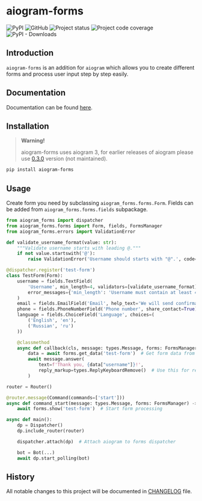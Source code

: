 # aiogram-forms
![PyPI](https://img.shields.io/pypi/v/aiogram-forms)
![GitHub](https://img.shields.io/github/license/13g10n/aiogram-forms)
![Project status](https://img.shields.io/pypi/status/aiogram-forms)
![Project code coverage](https://img.shields.io/badge/coverage-100%25-brightgreen)
![PyPI - Downloads](https://img.shields.io/pypi/dm/aiogram-forms?label=installs)

## Introduction
`aiogram-forms` is an addition for `aiogram` which allows you to create different forms and process user input step by step easily.

## Documentation
Documentation can be found [here](https://aiogram-forms.13g10n.com).

## Installation

> **Warning!**
> 
> aiogram-forms uses aiogram 3, for earlier releases of aiogram please use [0.3.0](https://pypi.org/project/aiogram-forms/0.3.0/) version (not maintained).

```bash
pip install aiogram-forms
```

## Usage
Create form you need by subclassing `aiogram_forms.forms.Form`. Fields can be added from `aiogram_forms.forms.fields` subpackage.
```python
from aiogram_forms import dispatcher
from aiogram_forms.forms import Form, fields, FormsManager
from aiogram_forms.errors import ValidationError

def validate_username_format(value: str):
    """Validate username starts with leading @."""
    if not value.startswith('@'):
        raise ValidationError('Username should starts with "@".', code='username_prefix')

@dispatcher.register('test-form')
class TestForm(Form):
    username = fields.TextField(
        'Username', min_length=4, validators=[validate_username_format],
        error_messages={'min_length': 'Username must contain at least 4 characters!'}
    )
    email = fields.EmailField('Email', help_text='We will send confirmation code.')
    phone = fields.PhoneNumberField('Phone number', share_contact=True)
    language = fields.ChoiceField('Language', choices=(
        ('English', 'en'),
        ('Russian', 'ru')
    ))

    @classmethod
    async def callback(cls, message: types.Message, forms: FormsManager, **data) -> None:
        data = await forms.get_data('test-form')  # Get form data from state
        await message.answer(
            text=f'Thank you, {data["username"]}!',
            reply_markup=types.ReplyKeyboardRemove()  # Use this for reset if last field contains keyboard
        )

router = Router()

@router.message(Command(commands=['start']))
async def command_start(message: types.Message, forms: FormsManager) -> None:
    await forms.show('test-form')  # Start form processing

async def main():
    dp = Dispatcher()
    dp.include_router(router)

    dispatcher.attach(dp)  # Attach aiogram to forms dispatcher 

    bot = Bot(...)
    await dp.start_polling(bot)
```

## History
All notable changes to this project will be documented in [CHANGELOG](CHANGELOG.md) file.
